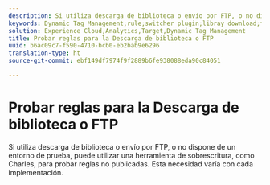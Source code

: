 ```yaml
---
description: Si utiliza descarga de biblioteca o envío por FTP, o no dispone de un entorno de prueba, puede utilizar una herramienta de sobrescritura, como Charles, para probar reglas no publicadas. Esta necesidad varía con cada implementación.
keywords: Dynamic Tag Management;rule;switcher plugin;libray download;ftp;rewrite tool;test unpublished rules;test rules;debug rule;charles
solution: Experience Cloud,Analytics,Target,Dynamic Tag Management
title: Probar reglas para la Descarga de biblioteca o FTP
uuid: b6ac09c7-f590-4710-bcb0-eb2bab9e6296
translation-type: ht
source-git-commit: ebf149df7974f9f2889b6fe938088eda90c84051

---
```



# Probar reglas para la Descarga de biblioteca o FTP

Si utiliza descarga de biblioteca o envío por FTP, o no dispone de un entorno de prueba, puede utilizar una herramienta de sobrescritura, como Charles, para probar reglas no publicadas. Esta necesidad varía con cada implementación.

